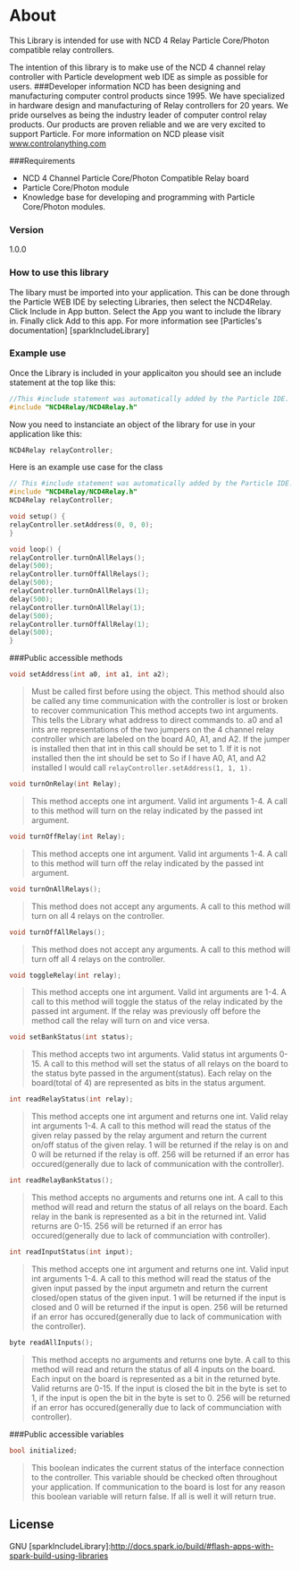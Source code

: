 # About

This Library is intended for use with NCD 4 Relay Particle Core/Photon compatible relay controllers.

The intention of this library is to make use of the NCD 4 channel relay controller with Particle development web IDE as simple as possible for users.
###Developer information
NCD has been designing and manufacturing computer control products since 1995.  We have specialized in hardware design and manufacturing of Relay controllers for 20 years.  We pride ourselves as being the industry leader of computer control relay products.  Our products are proven reliable and we are very excited to support Particle.  For more information on NCD please visit www.controlanything.com 

###Requirements
- NCD 4 Channel Particle Core/Photon Compatible Relay board
- Particle Core/Photon module
- Knowledge base for developing and programming with Particle Core/Photon modules.

### Version
1.0.0

### How to use this library

The libary must be imported into your application.  This can be done through the Particle WEB IDE by selecting Libraries, then select the NCD4Relay.  Click Include in App button.  Select the App you want to include the library in.  Finally click Add to this app.  For more information see [Particles's documentation] [sparkIncludeLibrary] 

### Example use

Once the Library is included in your applicaiton you should see an include statement at the top like this:
```cpp
//This #include statement was automatically added by the Particle IDE.
#include "NCD4Relay/NCD4Relay.h"
```
Now you need to instanciate an object of the library for use in your application like this:
```cpp
NCD4Relay relayController;
```

Here is an example use case for the class
```cpp
// This #include statement was automatically added by the Particle IDE.
#include "NCD4Relay/NCD4Relay.h"
NCD4Relay relayController;

void setup() {
relayController.setAddress(0, 0, 0);
}

void loop() {
relayController.turnOnAllRelays();
delay(500);
relayController.turnOffAllRelays();
delay(500);
relayController.turnOnAllRelays(1);
delay(500);
relayController.turnOnAllRelay(1);
delay(500);
relayController.turnOffAllRelay(1);
delay(500);
}
```

###Public accessible methods
```cpp
void setAddress(int a0, int a1, int a2);
```
>Must be called first before using the object.  This method should also be called any time communication with
>the controller is lost or broken to recover communication  This method accepts two int arguments.  This
>tells the Library what address to direct commands to.  a0 and a1 ints are representations of the two
>jumpers on the 4 channel relay controller which are labeled on the board A0, A1, and A2.  If the jumper is
>installed then that int in this call should be set to 1.  If it is not installed then the int should be set to 
So if I have A0, A1, and A2 installed I would call ```relayController.setAddress(1, 1, 1).```


```cpp
void turnOnRelay(int Relay);
```
>This method accepts one int argument.  Valid int arguments 1-4.  A call to this method will turn on the
>relay indicated by the passed int argument.


```cpp
void turnOffRelay(int Relay);
```
>This method accepts one int argument.  Valid int arguments 1-4.  A call to this method will turn off the relay
>indicated by the passed int argument.


```cpp
void turnOnAllRelays();
```
>This method does not accept any arguments.  A call to this method will turn on all 4 relays on the
>controller.


```cpp
void turnOffAllRelays();
```
>This method does not accept any arguments.  A call to this method will turn off all 4 relays on the
>controller.


```cpp
void toggleRelay(int relay);
```
>This method accepts one int argument.  Valid int arguments are 1-4.  A call to this method will toggle the
>status of the relay indicated by the passed int argument.  If the relay was previously off before the method
>call the relay will turn on and vice versa.


```cpp
void setBankStatus(int status);
```
>This method accepts two int arguments.  Valid status int arguments 0-15.  A call
>to this method will set the status of all relays on the board to the status byte passed in
the argument(status).  Each relay on the board(total of 4) are represented as bits in the status
>argument.


```cpp
int readRelayStatus(int relay);
```
>This method accepts one int argument and returns one int.  Valid relay int arguments 1-4.  A call to this
>method will read the status of the given relay passed by the relay argument and return the current on/off
>status of the given relay.  1 will be returned if the relay is on and 0 will be returned if the relay is off. 
>256 will be returned if an error has occured(generally due to lack of communication with the controller).


```cpp
int readRelayBankStatus();
```
>This method accepts no arguments and returns one int.  A call to this
>method will read and return the status of all relays on the board. 
>Each relay in the bank is represented as a bit in the returned int.  Valid returns are 0-15.  256 will be
>returned if an error has occured(generally due to lack of communciation with controller).


```cpp
int readInputStatus(int input);
```
>This method accepts one int argument and returns one int.  Valid input int arguments 1-4.  A call to this
>method will read the status of the given input passed by the input argumetn and return the current closed/open
>status of the given input.  1 will be returned if the input is closed and 0 will be returned if the input is open.
>256 will be returned if an error has occured(generally due to lack of communication with the controller).


```cpp
byte readAllInputs();
```
>This method accepts no arguments and returns one byte.  A call to this
>method will read and return the status of all 4 inputs on the board. 
>Each input on the board is represented as a bit in the returned byte.  Valid returns are 0-15.  If the input is closed 
>the bit in the byte is set to 1, if the input is open the bit in the byte is set to 0.  256 will be
>returned if an error has occured(generally due to lack of communciation with controller).


###Public accessible variables
```cpp
bool initialized;
```
>This boolean indicates the current status of the interface connection to the controller.  This variable should
>be checked often throughout your application.  If communication to the board is lost for any reason this
>boolean variable will return false.  If all is well it will return true.


License
----

GNU
[sparkIncludeLibrary]:http://docs.spark.io/build/#flash-apps-with-spark-build-using-libraries